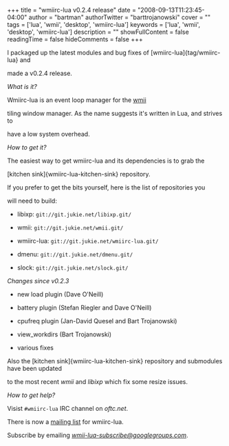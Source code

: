 +++
title = "wmiirc-lua v0.2.4 release"
date = "2008-09-13T11:23:45-04:00"
author = "bartman"
authorTwitter = "barttrojanowski"
cover = ""
tags = ['lua', 'wmii', 'desktop', 'wmiirc-lua']
keywords = ['lua', 'wmii', 'desktop', 'wmiirc-lua']
description = ""
showFullContent = false
readingTime = false
hideComments = false
+++

I packaged up the latest modules and bug fixes of [wmiirc-lua]{tag/wmiirc-lua} and 

made a v0.2.4 release.



<!--more-->



*What is it?*



Wmiirc-lua is an event loop manager for the [wmii](http://www.suckless.org/wiki/wmii)

tiling window manager.  As the name suggests it's written in Lua, and strives to

have a low system overhead.



*How to get it?*



The easiest way to get wmiirc-lua and its dependencies is to grab the 

[kitchen sink]{wmiirc-lua-kitchen-sink} repository.



If you prefer to get the bits yourself, here is the list of repositories you

will need to build:



  * libixp: `git://git.jukie.net/libixp.git/`

  * wmii: `git://git.jukie.net/wmii.git/`

  * wmiirc-lua: `git://git.jukie.net/wmiirc-lua.git/`

  * dmenu: `git://git.jukie.net/dmenu.git/`

  * slock: `git://git.jukie.net/slock.git/`



*Changes since v0.2.3*



  * new load plugin (Dave O'Neill)

  * battery plugin (Stefan Riegler and Dave O'Neill)

  * cpufreq plugin (Jan-David Quesel and Bart Trojanowski)

  * view_workdirs (Bart Trojanowski)

  * various fixes



Also the [kitchen sink]{wmiirc-lua-kitchen-sink} repository and submodules have been updated

to the most recent *wmii* and *libixp* which fix some resize issues.



*How to get help?*



Visist `#wmiirc-lua` IRC channel on *oftc.net*.



There is now a [mailing list](http://groups.google.ca/group/wmii-lua) for wmiirc-lua.

Subscribe by emailing *wmii-lua-subscribe@googlegroups.com*.



<SCRIPT type='text/javascript' language='JavaScript' src='http://www.ohloh.net/projects/8254/badge_js'></SCRIPT>
